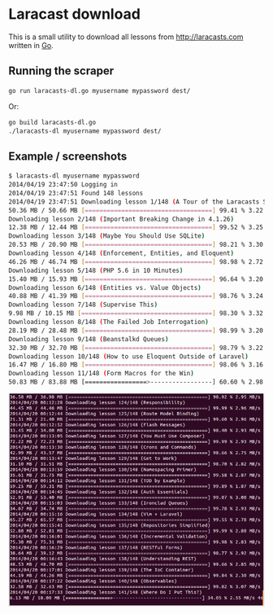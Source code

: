 # Laracast download

This is a small utility to download all lessons from http://laracasts.com
written in [Go](http://golang.org/).

## Running the scraper

``` bash
go run laracasts-dl.go myusername mypassword dest/
```

Or:

``` bash
go build laracasts-dl.go
./laracasts-dl myusername mypassword dest/
```

## Example / screenshots

``` bash
$ laracasts-dl myusername mypassword
2014/04/19 23:47:50 Logging in
2014/04/19 23:47:51 Found 148 lessons
2014/04/19 23:47:51 Downloading lesson 1/148 (A Tour of the Laracasts Source)
50.36 MB / 50.66 MB [===================================] 99.41 % 3.22 MB/s 2014/04/19 23:48:08
Downloading lesson 2/148 (Important Breaking Change in 4.1.26)
12.38 MB / 12.44 MB [===================================] 99.52 % 3.25 MB/s 2014/04/19 23:48:12
Downloading lesson 3/148 (Maybe You Should Use SQLite)
20.53 MB / 20.90 MB [===================================] 98.21 % 3.30 MB/s 2014/04/19 23:48:20
Downloading lesson 4/148 (Enforcement, Entities, and Eloquent)
46.26 MB / 46.74 MB [===================================] 98.98 % 2.72 MB/s 2014/04/19 23:48:38
Downloading lesson 5/148 (PHP 5.6 in 10 Minutes)
15.40 MB / 15.93 MB [===================================] 96.64 % 3.20 MB/s 2014/04/19 23:48:43
Downloading lesson 6/148 (Entities vs. Value Objects)
40.88 MB / 41.39 MB [===================================] 98.76 % 3.24 MB/s 2014/04/19 23:48:57
Downloading lesson 7/148 (Supervise This)
9.98 MB / 10.15 MB [====================================] 98.30 % 3.32 MB/s 2014/04/19 23:49:01
Downloading lesson 8/148 (The Failed Job Interrogation)
28.19 MB / 28.48 MB [===================================] 98.99 % 3.20 MB/s 2014/04/19 23:49:11
Downloading lesson 9/148 (Beanstalkd Queues)
32.30 MB / 32.70 MB [===================================] 98.79 % 3.22 MB/s 2014/04/19 23:49:22
Downloading lesson 10/148 (How to use Eloquent Outside of Laravel)
16.47 MB / 16.80 MB [===================================] 98.06 % 3.16 MB/s 2014/04/19 23:49:28
Downloading lesson 11/148 (Form Macros for the Win)
50.83 MB / 83.88 MB [=================>-----------------] 60.60 % 2.98 MB/s 11s
```

[![screenshot](https://github.com/LeonB/laracasts-dl/raw/master/screenshot.png)](https://github.com/LeonB/laracasts-dl/raw/master/screenshot.png)
